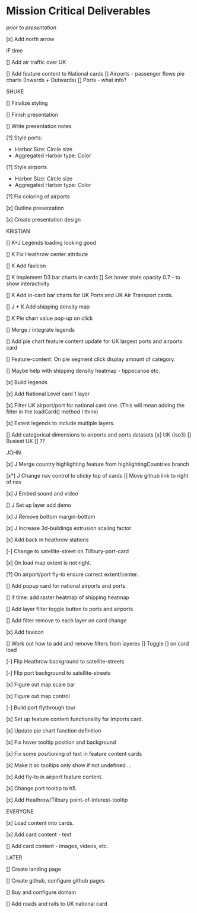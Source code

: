 
# Mission Critical Deliverables

_prior to presentation_




[x] Add north arrow





IF time

[] Add air traffic over UK

[] Add feature content to National cards
  [] Airports - passenger flows pie charts (Inwards + Outwards)
  [] Ports - what info?







SHUKE

[] Finalize styling

[] Finish presentation

[] Write presentation notes

[?] Style ports:
- Harbor Size: Circle size
- Aggregated Harbor type: Color

[?] Style airports
- Harbor Size: Circle size
- Aggregated Harbor type: Color

[?] Fix coloring of airports

[x] Outline presentation

[x] Create presentation design



KRISTIAN

[] K+J Legends loading looking good

[] K Fix Heathrow center attribute

[] K Add favicon


[] K Implement D3 bar charts in cards
  [] Set hover state opacity 0.7 - to show interactivity

[] K Add in-card bar charts for UK Ports and UK Air Transport cards.

[] J + K Add shipping density map

[] K Pie chart value pop-up on click

[] Merge / integrate legends

[] Add pie chart feature content update for UK largest ports and airports card

[] Feature-content: On pie segment click display amount of category.

[] Maybe help with shipping density heatmap - tippecanoe etc.

[x] Build legends

[x] Add National Level card 1 layer

[x] Filter UK airport/port for national card one. (This will mean adding the filter in the loadCard() method I think)

[x] Extent legends to include multiple layers.

[] Add categorical dimensions to airports and ports datasets
  [x] UK (iso3)
  [] Busiest UK
  [] ??



JOHN

[x] J Merge country highlighting feature from highlightingCountries branch

[x*] J Change nav control to sticky top of cards
  [] Move github link to right of nav

[x] J Embed sound and video

[] J Set up layer add demo

[x] J Remove bottom margin-bottom

[x] J Increase 3d-buildings extrusion scaling factor

[x] Add back in heathrow stations


[-] Change to satellite-street on Tillbury-port-card

[x] On load map extent is not right.

[?] On airport/port fly-to ensure correct extent/center.

[] Add popup card for national airports and ports.

[] if time: add raster heatmap of shipping heatmap

[] Add layer filter toggle button to ports and airports

[] Add filter remove to each layer on card change

[x] Add favicon

[] Work out how to add and remove filters from layeres
  [] Toggle
  [] on card load



[-] Flip Heathrow background to satellite-streets

[-] Flip port background to satellite-streets

[x] Figure out map scale bar

[x] Figure out map control

[-] Build port flythrough tour

[x] Set up feature content functionality for Imports card.

[x] Update pie chart function definition

[x] Fix hover tooltip position and background

[x] Fix some positioning of text in feature content cards

[x] Make it so tooltips only show if not undefined ...

[x] Add fly-to in airport feature content.

[x] Change port tooltip to h5.

[x] Add Heathrow/Tilbury point-of-interest-tooltip





EVERYONE

[x] Load content into cards.

[x] Add card content - text

[] Add card content - images, videos, etc.


LATER

[] Create landing page

[] Create github, configure github pages

[] Buy and configure domain

[] Add roads and rails to UK national card







##
